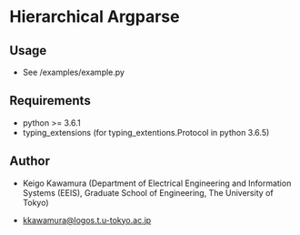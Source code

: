 # Hierarchical Argparse

## Usage

+ See /examples/example.py

## Requirements

+ python >= 3.6.1
+ typing_extensions (for typing\_extentions.Protocol in python 3.6.5)

## Author

+ Keigo Kawamura (Department of Electrical Engineering and Information Systems (EEIS), Graduate School of Engineering, The University of Tokyo)
 - kkawamura@logos.t.u-tokyo.ac.jp
